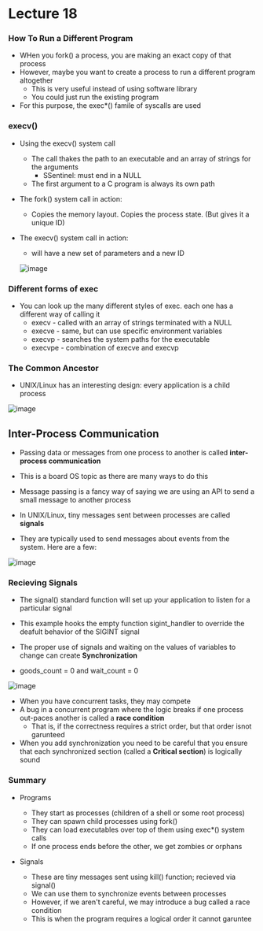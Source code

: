 # Lecture 18

### How To Run a Different Program

* WHen you fork() a process, you are making an exact copy of that process
* However, maybe you want to create a process to run a different program altogether
  * This is very useful instead of using software library
  * You could just run the existing program
* For this purpose, the exec*() famile of syscalls are used

### execv()

* Using the execv() system call
  * The call thakes the path to an executable and an array of strings for the arguments
    * SSentinel: must end in a NULL
  * The first argument to a C program is always its own path
 
* The fork() system call in action:
  * Copies the memory layout. Copies the process state. (But gives it a unique ID)
* The execv() system call in action:
  * will have a new set of parameters and a new ID
  
  ![image](https://github.com/clester331/0449/assets/122314614/c11c0607-8d23-4274-98ff-028089d58f05)

### Different forms of exec

* You can look up the many different styles of exec. each one has a different way of calling it
  * execv - called with an array of strings terminated with a NULL
  * execve - same, but can use specific environment variables
  * execvp - searches the system paths for the executable
  * execvpe - combination of execve and execvp
 
### The Common Ancestor

* UNIX/Linux has an interesting design: every application is a child process

![image](https://github.com/clester331/0449/assets/122314614/59c20aeb-1d57-4445-a5b2-cc59cb5951b8)

## Inter-Process Communication

* Passing data or messages from one process to another is called **inter-process communication**
* This is a board OS topic as there are many ways to do this
* Message passing is a fancy way of saying we are using an API to send a small message to another process

* In UNIX/Linux, tiny messages sent between processes are called **signals**
* They are typically used to send messages about events from the system. Here are a few:

![image](https://github.com/clester331/0449/assets/122314614/279ef8d7-1c05-4679-8002-ef66c961f694)

### Recieving Signals

* The signal() standard function will set up your application to listen for a particular signal
* This example hooks the empty function sigint_handler to override the deafult behavior of the SIGINT signal
* The proper use of signals and waiting on the values of variables to change can create **Synchronization**

* goods_count = 0 and wait_count = 0

![image](https://github.com/clester331/0449/assets/122314614/a4c0e619-e6bd-4587-a4a8-b9556e2108d8)

* When you have concurrent tasks, they may compete
* A bug in a concurrent program where the logic breaks if one process out-paces another is called a **race condition**
  * That is, if the correctness requires a strict order, but that order isnot garunteed
* When you add synchronization you need to be careful that you ensure that each synchronized section (called a **Critical section**) is logically sound  

### Summary

* Programs
  * They start as processes (children of a shell or some root process)
  * They can spawn child processes using fork()
  * They can load executables over top of them using exec*() system calls
  * If one process ends before the other, we get zombies or orphans

* Signals
  * These are tiny messages sent using kill() function; recieved via signal()
  * We can use them to synchronize events between processes
  * However, if we aren't careful, we may introduce a bug called a race condition
  * This is when the program requires a logical order it cannot garuntee 
      
